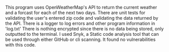 
This program uses OpenWeatherMap's API to return the current weather and a forcast for each of the next two days. 
There are unit tests for validating the user's entered zip code and validating the data returned by the API. 
There is a logger to log errors and other program information in 'log.txt'
There is nothing encrypted since there is no data being stored, only outputted to the terminal. 
I used Snyk, a Static code analysis tool that can be used through either GitHub or cli scanning. It found no vulnerabilities with this code. 
